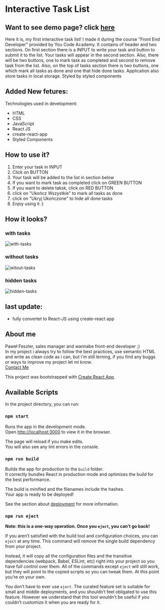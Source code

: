 # Interactive Task List


## Want to see demo page? click [here](https://pfeszler.github.io/To-do-list-React/)

Here it is, my first interactive task list! I made it during the course "Front End Developer" provided by You Code Academy. 
It contains of header and two sections. On first section there is a INPUT to write your task and button to submit it to the list. Your tasks will appear in the second section. Also, there will be two buttons, one to mark task as completed and second to remove task from the list. Also, on the top of tasks section there is two buttons, one which mark all tasks as done and one that hide done tasks. Application also store tasks in local storage. Styled by styled components

## Added New fetures: 

Technologies used in development:
- HTML
- CSS
- JavaScript
- React JS
- create-react-app
- Styled Components

## How to use it?
1. Enter your task in INPUT
2. Click on BUTTON
3. Your task will be added to the list in section below
4. If you want to mark task as completed click on GREEN BUTTON
5. If you want to delete taksk, click on RED BUTTON
6. click on "Ukończ Wszystkie" to mark all tasks as done
7. click on "Ukryj Ukończone"  to hide all done tasks
8. Enjoy using it :)

## How it looks?

### with tasks

![with-tasks](https://raw.githubusercontent.com/Pfeszler/Task-List/master/README-images/with-tasks.jpg)

### without tasks

![witout-tasks](https://github.com/Pfeszler/Task-List/blob/master/README-images/without-tasks.jpg?raw=true)

### hidden tasks

![hidden-tasks](https://raw.githubusercontent.com/Pfeszler/Task-List/master/README-images/hidden-tasks.jpg)

## last update: 
- fully convertet to React-JS using create-react app

## About me


Paweł Feszler, sales manager and wannabe front-end developer ;)\
In my project i always try to follow the best practices, use semantic HTML and write as clean code as i can, but i'm still lerning, if you find any buggs or ways to improve my project let mi know. \
[Contact Me](pfeszler@gmail.com)




This project was bootstrapped with [Create React App](https://github.com/facebook/create-react-app).

## Available Scripts

In the project directory, you can run:

### `npm start`

Runs the app in the development mode.<br />
Open [http://localhost:3000](http://localhost:3000) to view it in the browser.

The page will reload if you make edits.<br />
You will also see any lint errors in the console.


### `npm run build`

Builds the app for production to the `build` folder.<br />
It correctly bundles React in production mode and optimizes the build for the best performance.

The build is minified and the filenames include the hashes.<br />
Your app is ready to be deployed!

See the section about [deployment](https://facebook.github.io/create-react-app/docs/deployment) for more information.

### `npm run eject`

**Note: this is a one-way operation. Once you `eject`, you can’t go back!**

If you aren’t satisfied with the build tool and configuration choices, you can `eject` at any time. This command will remove the single build dependency from your project.

Instead, it will copy all the configuration files and the transitive dependencies (webpack, Babel, ESLint, etc) right into your project so you have full control over them. All of the commands except `eject` will still work, but they will point to the copied scripts so you can tweak them. At this point you’re on your own.

You don’t have to ever use `eject`. The curated feature set is suitable for small and middle deployments, and you shouldn’t feel obligated to use this feature. However we understand that this tool wouldn’t be useful if you couldn’t customize it when you are ready for it.
